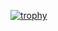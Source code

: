 [![trophy](https://github-profile-trophy.vercel.app/?areenasjayan333=ryo-ma&theme=onedark)](https://github.com/ryo-ma/github-profile-trophy)
